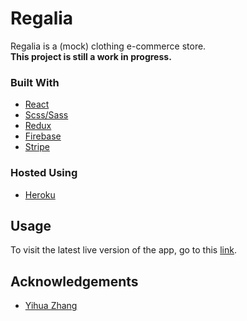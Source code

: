 # Regalia
Regalia is a (mock) clothing e-commerce store. <br/> 
**This project is still a work in progress.**

### Built With
  - [React](https://reactjs.org/)
  - [Scss/Sass](https://sass-lang.com/)
  - [Redux](https://redux.js.org/)
  - [Firebase](https://firebase.google.com/)
  - [Stripe](https://stripe.com/gb)

### Hosted Using
  - [Heroku](https://www.heroku.com/)

## Usage
To visit the latest live version of the app, go to this [link](https://regalia-app.herokuapp.com/).

## Acknowledgements
  - [Yihua Zhang](https://github.com/ZhangMYihua)
